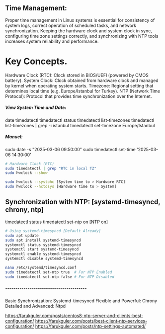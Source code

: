 ## Time Management:
Proper time management in Linux systems is essential for consistency of system logs, correct operation of scheduled tasks, and network synchronization.
Keeping the hardware clock and system clock in sync, configuring time zone settings correctly, and synchronizing with NTP tools increases system reliability and performance.

# Key Concepts.
Hardware Clock (RTC): Clock stored in BIOS/UEFI (powered by CMOS battery).
System Clock: Clock obtained from hardware clock and managed by kernel when operating system starts.
Timezone: Regional setting that determines local time (e.g. Europe/Istanbul for Turkey).
NTP (Network Time Protocol): Protocol that provides time synchronization over the Internet.

##### View System Time and Date:
date
timedatectl
timedatectl status
timedatectl list-timezones
timedatectl list-timezones | grep -i istanbul
timedatectl set-timezone Europe/Istanbul

##### Manuel:
sudo date -s "2025-03-06 09:50:00"
sudo timedatectl set-time '2025-03-06 14:30:00'

```sh
# Hardware Clock (RTC)
sudo timedatectl | grep "RTC in local TZ"
sudo hwclock --show

sudo hwclock --systohc [System time to > Hardware RTC]
sudo hwclock --hctosys [Hardware time to > System]
```

## Synchronization with NTP: [systemd-timesyncd, chrony, ntp]
timedatectl status
timedatectl set-ntp on [NTP on]

```sh
# Using systemd-timesyncd [Default Already]
sudo apt update
sudo apt install systemd-timesyncd
systemctl status systemd-timesyncd
systemctl start systemd-timesyncd
systemctl enable systemd-timesyncd
systemctl disable systemd-timesyncd

nano /etc/systemd/timesyncd.conf
sudo timedatectl set-ntp true  # For NTP Enabled
sudo timedatectl set-ntp false # For NTP Disabled
```

##### ----------------------------------------
Basic Synchronization: Systemd-timesyncd
Flexible and Powerful: Chrony
Detailed and Advanced: Ntpd

https://farukguler.com/posts/centos8-ntp-server-and-clients-best-configuration/
https://farukguler.com/posts/best-client-ntp-services-configuration/
https://farukguler.com/posts/ntp-settings-automated/
